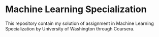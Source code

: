 # Machine Learning Specialization

This repository contain my solution of assignment in Machine Learning Specialization by University of Washington through Coursera.
